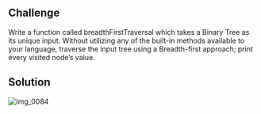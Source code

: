 ## Challenge 

Write a function called breadthFirstTraversal which takes a Binary Tree as its unique input. Without utilizing any of the built-in methods available to your language, traverse the input tree using a Breadth-first approach; print every visited node’s value.

## Solution
![img_0084](https://user-images.githubusercontent.com/34176171/39796851-e1f52342-530d-11e8-8c53-e9074690fe08.jpg)
